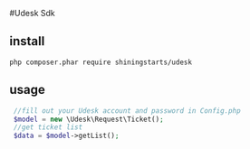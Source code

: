 #Udesk Sdk

## install
```
php composer.phar require shiningstarts/udesk
```
## usage
```php
 //fill out your Udesk account and password in Config.php
 $model = new \Udesk\Request\Ticket();  
 //get ticket list
 $data = $model->getList();
```
